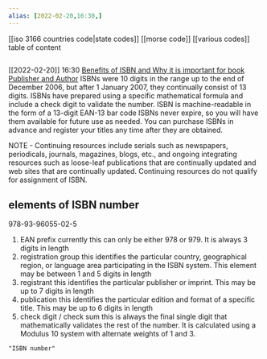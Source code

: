 ```yaml
---
alias: [2022-02-20,16:30,]
---
```

[[iso 3166 countries code|state codes]] [[morse code]] [[various codes]]
table of content
```toc
```

[[2022-02-20]] 16:30
[Benefits of ISBN and Why it is important for book Publisher and Author](https://www.e-startupindia.com/learn/benefits-of-isbn-and-why-it-is-important-for-book-publisher-and-author/)
ISBNs were 10 digits in the range up to the end of December 2006, but after 1 January 2007, they continually consist of 13 digits.
ISBNs have prepared using a specific mathematical formula and include a check digit to validate the number.
ISBN is machine-readable in the form of a 13-digit EAN-13 bar code
ISBNs never expire, so you will have them available for future use as needed.
You can purchase ISBNs in advance and register your titles any time after they are obtained.

NOTE - Continuing resources include serials such as newspapers, periodicals, journals, magazines, blogs, etc., and ongoing integrating resources such as loose-leaf publications that are continually updated and web sites that are continually updated. Continuing resources do not qualify for assignment of ISBN.
## elements of ISBN number
978-93-96055-02-5
1. EAN prefix
currently this can only be either 978 or 979. It is always 3 digits in length
2. registration group
this identifies the particular country, geographical region, or language area participating in the ISBN system. This element may be between 1 and 5 digits in length
3. registrant
this identifies the particular publisher or imprint. This may be up to 7 digits in length 
4. publication
this identifies the particular edition and format of a specific title. This may be up to 6 digits in length
5. check digit / check sum
this is always the final single digit that mathematically validates the rest of the number. It is calculated using a Modulus 10 system with alternate weights of 1 and 3.
```query
"ISBN number"
```